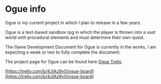 # Ogue info

Ogue is my current project in which I plan to release in a few years.

Ogue is a text-based sandbox rpg in which the player is thrown into a vast world with procedural elements and must determine their own quest.

The Game Development Document for Ogue is currently in the works, I am expecting a week or two to fully complete the document.

The project page for Ogue can be found here
[Ogue Trello](https://trello.com/b/4JIAz9v0/ogue-board)

[https://trello.com/b/4JIAz9v0/ogue-board](https://trello.com/b/4JIAz9v0/ogue-board)
